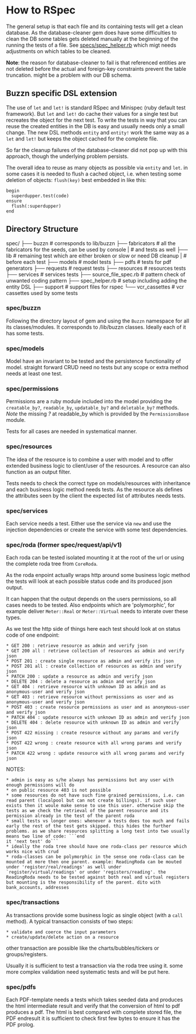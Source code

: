 # How to RSpec #

The general setup is that each file and its containing tests will get a clean database. As the database-cleaner gem does have some difficulties to clean the DB some tables gets deleted manually at the beginning of the running the tests of a file. See [specs/spec_helper.rb]() which migt needs adjustments on which tables to be cleaned.

**Note**: the reason for database-cleaner to fail is that referenced entities are not deleted before the actual and foreign-key constraints prevent the table truncation. might be a problem with our DB schema.

## Buzzn specific DSL extension ##

The use of `let` and `let!` is standard RSpec and Minispec (ruby default test framework). But `let` and `let!` do cache their values for a single test but recreates the object for the next test. To write the tests in way that you can reuse the created entities in the DB is easy and usually needs only a small change. The new DSL methods `entity` and `entity!` work the same way as a `let` and `let!` but keeps the object cached for the complete file.

So far the cleanup failures of the database-cleaner did not pop up with this approach, though the underlying problem persists.

The overall idea to reuse as many objects as possible via `entity` and `let`. in some cases it is needed to flush a cached object, i.e. when testing some deletion of objects: `flush(key)` best embedded in like this:

```
begin
  superdupper.test(code)
ensure
  flush(:superdupper)
end
```

## Directory Structure ##

spec/
├── buzzn # corresponds to lib/buzzn
├── fabricators # all the fabricators for the seeds, can be used by console
|               # and tests as well
├── lib # remaining test which are either broken or slow or need DB cleanup
|       # before each test
├── models # model tests
├── pdfs # tests for pdf generators
├── requests # request tests
├── resources # resources tests
├── services # services tests
├── source_file_spec.rb # pattern check of unwanted coding pattern
├── spec_helper.rb # setup including adding the entity DSL
├── support # support files for rspec
└── vcr_cassettes # vcr cassettes used by some tests

### spec/buzzn

Following the directory layout of gem and using the `Buzzn` namespace for all its classes/modules. It corresponds to /lib/buzzn classes. Ideally each of it has some tests.

### spec/models

Model have an invariant to be tested and the persistence functionality of model. straight forward CRUD need no tests but any scope or extra method needs at least one test.

### spec/permissions

Permissions are a ruby module included into the model providing the `creatable_by?`, `readable_by`, `updatable_by?` and `deletable_by?` methods. *Note* the missing *?* at readable_by which is provided by the `PermissionsBase` module.

Tests for all cases are needed in systematical manner.

### spec/resources

The idea of the resource is to combine a user with model and to offer extended business logic to client/user of the resources. A resource can also function as an output filter.

Tests needs to check the correct type on models/resources with inheritance and each business logic method needs tests. As the resource als defines the attributes seen by the client the expected list of attributes needs tests.

### spec/services

Each service needs a test. Either use the service via `new` and use the injection dependencies or create the service with some test dependencies.

### spec/roda (former spec/request/api/v1)

Each roda can be tested isolated mounting it at the root of the url or using the complete roda tree from `CoreRoda`.

As the roda enpoint actually wraps http around some business logic method the tests will look at each possible status code and its produced json output.

It can happen that the output depends on the users permissions, so all cases needs to be tested. Also endpoints which are 'polymorphic', for example deliver `Meter::Real` or `Meter::Virtual` needs to interate over these types.

As we test the http side of things here each test should look at on status code of one endpoint:

    * GET 200 : retrieve resource as admin and verify json
	* GET 200 all : retrieve collection of resources as admin and verify json
	* POST 201 : create single resource as admin and verify its json
	* POST 201 all : create collection of resources as admin and verify json
	* PATCH 200 : update a resource as admin and verify json
	* DELETE 204 : delete a resource as admin and verify json
	* GET 404 : retrieve resource with unknown ID as admin and as anonymous-user and verify json
	* GET 403 : retrieve resource without permissions as user and as anonymous-user and verify json
	* POST 403 : create resource permissions as user and as anonymous-user and verify json
	* PATCH 404 : update resource with unknown ID as admin and verify json
	* DELETE 404 : delete resource with unknown ID as admin and verify json
	* POST 422 missing : create resource without any params and verify json
	* POST 422 wrong : create resource with all wrong params and verify json
	* PATCH 422 wrong : update resource with all wrong params and verify json

NOTES:

    * admin is easy as s/he always has permissions but any user with enough permissions will do
	* on public resource 403 is not possible
	* some resources do not have such fine grained permissions, i.e. can read parent (localpool but can not create billings). if such user exists then it woule make sense to use this user. otherwise skip the tests as we check the retrieval of the parent resource and its permission already in the test of the parent roda
	* small tests vs longer ones: whenever a tests does too much and fails early the rest of the test gets skipped. this hides the further problems. as we share resources splitting a long test into two usually means two line of code: ```end
	it 'next test' do```
	* ideally the roda tree should have one roda-class per resource which works nice with crud
	* roda-classes can be polymorphic in the sense one roda-class can be mounted at more then one parent. example: ReadingRoda can be mouted under 'register/real/readings' as well under `register/virtual/readings' or under 'registers/reading'. the ReadingRoda needs to be tested against both real and virtual registers but mounting is the responsibility of the parent. dito with bank_accounts, addresses

### spec/transactions

As transactions provide some business logic as single object (with a `call` method). A typical transaction consists of two steps:

    * validate and coerce the input parameters
	* create/update/delete action on a resource

other transaction are possible like the charts/bubbles/tickers or groups/registers.

Usually it is sufficient to test a transaction via the roda tree using it. some more complex validation need systematic tests and will be put here.

### spec/pdfs

Each PDF-template needs a tests which takes seeded data and produces the html intermediate result and verify that the conversion of html to pdf produces a pdf. The html is best compared with complete stored file, the PDF endresult it is sufficient to check first few bytes to ensure it has the PDF prolog.
